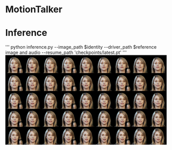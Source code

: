 # MotionTalker

# Inference
'''
python inference.py --image_path $identity --driver_path $reference image and audio --resume_path 'checkpoints/latest.pt'
'''
![image](https://github.com/xz0305/MotionTalker/blob/main/60000.jpg)
